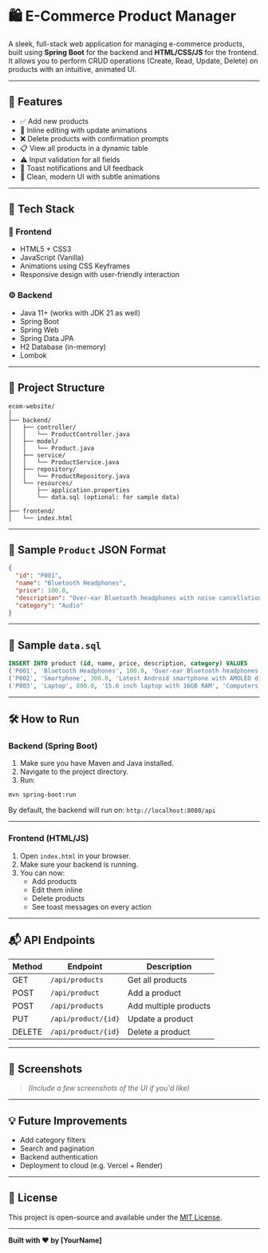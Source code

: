# 🛍️ E-Commerce Product Manager

A sleek, full-stack web application for managing e-commerce products, built using **Spring Boot** for the backend and **HTML/CSS/JS** for the frontend. It allows you to perform CRUD operations (Create, Read, Update, Delete) on products with an intuitive, animated UI.

---

## 🚀 Features

- ✅ Add new products
- 📝 Inline editing with update animations
- ❌ Delete products with confirmation prompts
- 📋 View all products in a dynamic table
- ⚠️ Input validation for all fields
- 🔔 Toast notifications and UI feedback
- 💅 Clean, modern UI with subtle animations

---

## 🧱 Tech Stack

### 🎨 Frontend
- HTML5 + CSS3
- JavaScript (Vanilla)
- Animations using CSS Keyframes
- Responsive design with user-friendly interaction

### ⚙️ Backend
- Java 11+ (works with JDK 21 as well)
- Spring Boot
- Spring Web
- Spring Data JPA
- H2 Database (in-memory)
- Lombok

---

## 📁 Project Structure

```
ecom-website/
│
├── backend/
│   ├── controller/
│   │   └── ProductController.java
│   ├── model/
│   │   └── Product.java
│   ├── service/
│   │   └── ProductService.java
│   ├── repository/
│   │   └── ProductRepository.java
│   └── resources/
│       ├── application.properties
│       └── data.sql (optional: for sample data)
│
├── frontend/
│   └── index.html
```

---

## 🧪 Sample `Product` JSON Format

```json
{
  "id": "P001",
  "name": "Bluetooth Headphones",
  "price": 100.0,
  "description": "Over-ear Bluetooth headphones with noise cancellation",
  "category": "Audio"
}
```

---

## 💾 Sample `data.sql`

```sql
INSERT INTO product (id, name, price, description, category) VALUES
('P001', 'Bluetooth Headphones', 100.0, 'Over-ear Bluetooth headphones with noise cancellation', 'Audio'),
('P002', 'Smartphone', 300.0, 'Latest Android smartphone with AMOLED display', 'Electronics'),
('P003', 'Laptop', 800.0, '15.6 inch laptop with 16GB RAM', 'Computers');
```

---

## 🛠️ How to Run

### Backend (Spring Boot)

1. Make sure you have Maven and Java installed.
2. Navigate to the project directory.
3. Run:

```bash
mvn spring-boot:run
```

By default, the backend will run on: `http://localhost:8080/api`

---

### Frontend (HTML/JS)

1. Open `index.html` in your browser.
2. Make sure your backend is running.
3. You can now:
   - Add products
   - Edit them inline
   - Delete products
   - See toast messages on every action

---

## 📬 API Endpoints

| Method | Endpoint              | Description           |
|--------|-----------------------|-----------------------|
| GET    | `/api/products`       | Get all products      |
| POST   | `/api/product`        | Add a product         |
| POST   | `/api/products`       | Add multiple products |
| PUT    | `/api/product/{id}`   | Update a product      |
| DELETE | `/api/product/{id}`   | Delete a product      |

---

## 📸 Screenshots

> _(Include a few screenshots of the UI if you'd like)_

---

## 💡 Future Improvements

- Add category filters
- Search and pagination
- Backend authentication
- Deployment to cloud (e.g. Vercel + Render)

---

## 📄 License

This project is open-source and available under the [MIT License](LICENSE).

---

**Built with ❤️ by [YourName]**
